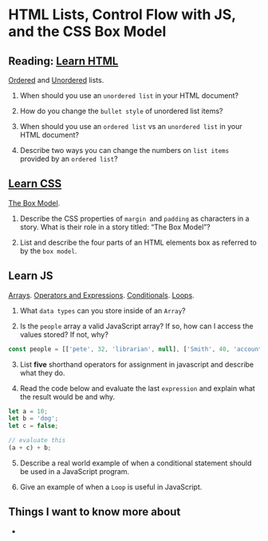# HTML Lists, Control Flow with JS, and the CSS Box Model

## Reading: [Learn HTML](https://developer.mozilla.org/en-US/docs/Web/HTML)
[Ordered](https://developer.mozilla.org/en-US/docs/Web/HTML/Element/ol) and [Unordered](https://developer.mozilla.org/en-US/docs/Web/HTML/Element/ul) lists.

  1. When should you use an `unordered list` in your HTML document?

  2. How do you change the `bullet style` of unordered list items?

  3. When should you use an `ordered list` vs an `unordered list` in your HTML document?

  4. Describe two ways you can change the numbers on `list items` provided by an `ordered list`?

## [Learn CSS](https://developer.mozilla.org/en-US/docs/Learn/CSS)
[The Box Model](https://developer.mozilla.org/en-US/docs/Learn/CSS/Building_blocks/The_box_model).

  1. Describe the CSS properties of `margin `and `padding` as characters in a story. What is their role in a story titled: “The Box Model”?

  2. List and describe the four parts of an HTML elements box as referred to by the `box model`.

## Learn JS
[Arrays](https://developer.mozilla.org/en-US/docs/Web/JavaScript/Guide/Expressions_and_Operators). [Operators and Expressions](https://developer.mozilla.org/en-US/docs/Learn/JavaScript/Building_blocks/conditionals). [Conditionals](https://developer.mozilla.org/en-US/docs/Learn/JavaScript/Building_blocks/conditionals). [Loops](https://developer.mozilla.org/en-US/docs/Learn/JavaScript/Building_blocks/Looping_code).

  1. What `data types` can you store inside of an `Array`?

  2. Is the `people` array a valid JavaScript array? If so, how can I access the values stored? If not, why?

  ``` JavaScript
  const people = [['pete', 32, 'librarian', null], ['Smith', 40, 'accountant', 'fishing:hiking:rock_climbing'], ['bill', null, 'artist', null]];
  ```

  3. List **five** shorthand operators for assignment in javascript and describe what they do.

  4. Read the code below and evaluate the last `expression` and explain what the result would be and why.

  ```JavaScript
  let a = 10;
  let b = 'dog';
  let c = false;

  // evaluate this
  (a + c) + b;
  ```

  5. Describe a real world example of when a conditional statement should be used in a JavaScript program.

  6. Give an example of when a `Loop` is useful in JavaScript.

## Things I want to know more about

  - 
